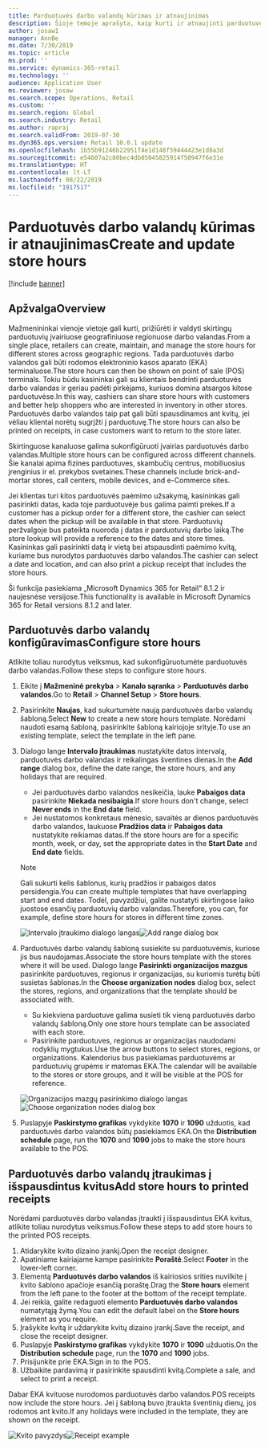 ```yaml
---
title: Parduotuvės darbo valandų kūrimas ir atnaujinimas
description: Šioje temoje aprašyta, kaip kurti ir atnaujinti parduotuvės darbo valandas naudojant „Retail Headquarters“.
author: josaw1
manager: AnnBe
ms.date: 7/30/2019
ms.topic: article
ms.prod: ''
ms.service: dynamics-365-retail
ms.technology: ''
audience: Application User
ms.reviewer: josaw
ms.search.scope: Operations, Retail
ms.custom: ''
ms.search.region: Global
ms.search.industry: Retail
ms.author: rapraj
ms.search.validFrom: 2019-07-30
ms.dyn365.ops.version: Retail 10.0.1 update
ms.openlocfilehash: 1b55b91246b22951f4e1d148f59444423e1d8a3d
ms.sourcegitcommit: e54607a2c80bec4db05045825914f50947f6e31e
ms.translationtype: HT
ms.contentlocale: lt-LT
ms.lasthandoff: 08/22/2019
ms.locfileid: "1917517"
---
```

# <a name="create-and-update-store-hours"></a><span data-ttu-id="79c08-103">Parduotuvės darbo valandų kūrimas ir atnaujinimas</span><span class="sxs-lookup"><span data-stu-id="79c08-103">Create and update store hours</span></span>

[!include [banner](../../includes/banner.md)]

## <a name="overview"></a><span data-ttu-id="79c08-104">Apžvalga</span><span class="sxs-lookup"><span data-stu-id="79c08-104">Overview</span></span>

<span data-ttu-id="79c08-105">Mažmenininkai vienoje vietoje gali kurti, prižiūrėti ir valdyti skirtingų parduotuvių įvairiuose geografiniuose regionuose darbo valandas.</span><span class="sxs-lookup"><span data-stu-id="79c08-105">From a single place, retailers can create, maintain, and manage the store hours for different stores across geographic regions.</span></span> <span data-ttu-id="79c08-106">Tada parduotuvės darbo valandos gali būti rodomos elektroninio kasos aparato (EKA) terminaluose.</span><span class="sxs-lookup"><span data-stu-id="79c08-106">The store hours can then be shown on point of sale (POS) terminals.</span></span> <span data-ttu-id="79c08-107">Tokiu būdu kasininkai gali su klientais bendrinti parduotuvės darbo valandas ir geriau padėti pirkėjams, kuriuos domina atsargos kitose parduotuvėse.</span><span class="sxs-lookup"><span data-stu-id="79c08-107">In this way, cashiers can share store hours with customers and better help shoppers who are interested in inventory in other stores.</span></span> <span data-ttu-id="79c08-108">Parduotuvės darbo valandos taip pat gali būti spausdinamos ant kvitų, jei vėliau klientai norėtų sugrįžti į parduotuvę.</span><span class="sxs-lookup"><span data-stu-id="79c08-108">The store hours can also be printed on receipts, in case customers want to return to the store later.</span></span>

<span data-ttu-id="79c08-109">Skirtinguose kanaluose galima sukonfigūruoti įvairias parduotuvės darbo valandas.</span><span class="sxs-lookup"><span data-stu-id="79c08-109">Multiple store hours can be configured across different channels.</span></span> <span data-ttu-id="79c08-110">Šie kanalai apima fizines parduotuves, skambučių centrus, mobiliuosius įrenginius ir el. prekybos svetaines.</span><span class="sxs-lookup"><span data-stu-id="79c08-110">These channels include brick-and-mortar stores, call centers, mobile devices, and e-Commerce sites.</span></span>

<span data-ttu-id="79c08-111">Jei klientas turi kitos parduotuvės paėmimo užsakymą, kasininkas gali pasirinkti datas, kada toje parduotuvėje bus galima paimti prekes.</span><span class="sxs-lookup"><span data-stu-id="79c08-111">If a customer has a pickup order for a different store, the cashier can select dates when the pickup will be available in that store.</span></span> <span data-ttu-id="79c08-112">Parduotuvių peržvalgoje bus pateikta nuoroda į datas ir parduotuvių darbo laiką.</span><span class="sxs-lookup"><span data-stu-id="79c08-112">The store lookup will provide a reference to the dates and store times.</span></span> <span data-ttu-id="79c08-113">Kasininkas gali pasirinkti datą ir vietą bei atspausdinti paėmimo kvitą, kuriame bus nurodytos parduotuvės darbo valandos.</span><span class="sxs-lookup"><span data-stu-id="79c08-113">The cashier can select a date and location, and can also print a pickup receipt that includes the store hours.</span></span>

<span data-ttu-id="79c08-114">Ši funkcija pasiekiama „Microsoft Dynamics 365 for Retail“ 8.1.2 ir naujesnėse versijose.</span><span class="sxs-lookup"><span data-stu-id="79c08-114">This functionality is available in Microsoft Dynamics 365 for Retail versions 8.1.2 and later.</span></span>

## <a name="configure-store-hours"></a><span data-ttu-id="79c08-115">Parduotuvės darbo valandų konfigūravimas</span><span class="sxs-lookup"><span data-stu-id="79c08-115">Configure store hours</span></span>

<span data-ttu-id="79c08-116">Atlikite toliau nurodytus veiksmus, kad sukonfigūruotumėte parduotuvės darbo valandas.</span><span class="sxs-lookup"><span data-stu-id="79c08-116">Follow these steps to configure store hours.</span></span>

1. <span data-ttu-id="79c08-117">Eikite į **Mažmeninė prekyba** \> **Kanalo sąranka** \> **Parduotuvės darbo valandos**.</span><span class="sxs-lookup"><span data-stu-id="79c08-117">Go to **Retail** \> **Channel Setup** \> **Store hours**.</span></span>
2. <span data-ttu-id="79c08-118">Pasirinkite **Naujas**, kad sukurtumėte naują parduotuvės darbo valandų šabloną.</span><span class="sxs-lookup"><span data-stu-id="79c08-118">Select **New** to create a new store hours template.</span></span> <span data-ttu-id="79c08-119">Norėdami naudoti esamą šabloną, pasirinkite šabloną kairiojoje srityje.</span><span class="sxs-lookup"><span data-stu-id="79c08-119">To use an existing template, select the template in the left pane.</span></span>
3. <span data-ttu-id="79c08-120">Dialogo lange **Intervalo įtraukimas** nustatykite datos intervalą, parduotuvės darbo valandas ir reikalingas šventines dienas.</span><span class="sxs-lookup"><span data-stu-id="79c08-120">In the **Add range** dialog box, define the date range, the store hours, and any holidays that are required.</span></span>

    - <span data-ttu-id="79c08-121">Jei parduotuvės darbo valandos nesikeičia, lauke **Pabaigos data** pasirinkite **Niekada nesibaigia**.</span><span class="sxs-lookup"><span data-stu-id="79c08-121">If store hours don't change, select **Never ends** in the **End date** field.</span></span>
    - <span data-ttu-id="79c08-122">Jei nustatomos konkretaus mėnesio, savaitės ar dienos parduotuvės darbo valandos, laukuose **Pradžios data** ir **Pabaigos data** nustatykite reikiamas datas.</span><span class="sxs-lookup"><span data-stu-id="79c08-122">If the store hours are for a specific month, week, or day, set the appropriate dates in the **Start Date** and **End date** fields.</span></span>

    > [!NOTE]
    > <span data-ttu-id="79c08-123">Gali sukurti kelis šablonus, kurių pradžios ir pabaigos datos persidengia.</span><span class="sxs-lookup"><span data-stu-id="79c08-123">You can create multiple templates that have overlapping start and end dates.</span></span> <span data-ttu-id="79c08-124">Todėl, pavyzdžiui, galite nustatyti skirtingose laiko juostose esančių parduotuvių darbo valandas.</span><span class="sxs-lookup"><span data-stu-id="79c08-124">Therefore, you can, for example, define store hours for stores in different time zones.</span></span>

    <span data-ttu-id="79c08-125">![Intervalo įtraukimo dialogo langas](../dev-itpro/media/Storehours1.png "Intervalo įtraukimo dialogo langas")</span><span class="sxs-lookup"><span data-stu-id="79c08-125">![Add range dialog box](../dev-itpro/media/Storehours1.png "Add range dialog box")</span></span>

4. <span data-ttu-id="79c08-126">Parduotuvės darbo valandų šabloną susiekite su parduotuvėmis, kuriose jis bus naudojamas.</span><span class="sxs-lookup"><span data-stu-id="79c08-126">Associate the store hours template with the stores where it will be used.</span></span> <span data-ttu-id="79c08-127">Dialogo lange **Pasirinkti organizacijos mazgus** pasirinkite parduotuves, regionus ir organizacijas, su kuriomis turėtų būti susietas šablonas.</span><span class="sxs-lookup"><span data-stu-id="79c08-127">In the **Choose organization nodes** dialog box, select the stores, regions, and organizations that the template should be associated with.</span></span>

    - <span data-ttu-id="79c08-128">Su kiekviena parduotuve galima susieti tik vieną parduotuvės darbo valandų šabloną.</span><span class="sxs-lookup"><span data-stu-id="79c08-128">Only one store hours template can be associated with each store.</span></span>
    - <span data-ttu-id="79c08-129">Pasirinkite parduotuves, regionus ar organizacijas naudodami rodyklių mygtukus.</span><span class="sxs-lookup"><span data-stu-id="79c08-129">Use the arrow buttons to select stores, regions, or organizations.</span></span> <span data-ttu-id="79c08-130">Kalendorius bus pasiekiamas parduotuvėms ar parduotuvių grupėms ir matomas EKA.</span><span class="sxs-lookup"><span data-stu-id="79c08-130">The calendar will be available to the stores or store groups, and it will be visible at the POS for reference.</span></span>

    <span data-ttu-id="79c08-131">![Organizacijos mazgų pasirinkimo dialogo langas](../dev-itpro/media/Storehours2.png "Organizacijos mazgų pasirinkimo dialogo langas")</span><span class="sxs-lookup"><span data-stu-id="79c08-131">![Choose organization nodes dialog box](../dev-itpro/media/Storehours2.png "Choose organization nodes dialog box")</span></span>

5. <span data-ttu-id="79c08-132">Puslapyje **Paskirstymo grafikas** vykdykite **1070** ir **1090** užduotis, kad parduotuvės darbo valandos būtų pasiekiamos EKA.</span><span class="sxs-lookup"><span data-stu-id="79c08-132">On the **Distribution schedule** page, run the **1070** and **1090** jobs to make the store hours available to the POS.</span></span>

## <a name="add-store-hours-to-printed-receipts"></a><span data-ttu-id="79c08-133">Parduotuvės darbo valandų įtraukimas į išspausdintus kvitus</span><span class="sxs-lookup"><span data-stu-id="79c08-133">Add store hours to printed receipts</span></span>

<span data-ttu-id="79c08-134">Norėdami parduotuvės darbo valandas įtraukti į išspausdintus EKA kvitus, atlikite toliau nurodytus veiksmus.</span><span class="sxs-lookup"><span data-stu-id="79c08-134">Follow these steps to add store hours to the printed POS receipts.</span></span>

1. <span data-ttu-id="79c08-135">Atidarykite kvito dizaino įrankį.</span><span class="sxs-lookup"><span data-stu-id="79c08-135">Open the receipt designer.</span></span>
2. <span data-ttu-id="79c08-136">Apatiniame kairiajame kampe pasirinkite **Poraštė**.</span><span class="sxs-lookup"><span data-stu-id="79c08-136">Select **Footer** in the lower-left corner.</span></span>
3. <span data-ttu-id="79c08-137">Elementą **Parduotuvės darbo valandos** iš kairiosios srities nuvilkite į kvito šablono apačioje esančią poraštę.</span><span class="sxs-lookup"><span data-stu-id="79c08-137">Drag the **Store hours** element from the left pane to the footer at the bottom of the receipt template.</span></span>
4. <span data-ttu-id="79c08-138">Jei reikia, galite redaguoti elemento **Parduotuvės darbo valandos** numatytąją žymą.</span><span class="sxs-lookup"><span data-stu-id="79c08-138">You can edit the default label on the **Store hours** element as you require.</span></span>
5. <span data-ttu-id="79c08-139">Įrašykite kvitą ir uždarykite kvitų dizaino įrankį.</span><span class="sxs-lookup"><span data-stu-id="79c08-139">Save the receipt, and close the receipt designer.</span></span>
6. <span data-ttu-id="79c08-140">Puslapyje **Paskirstymo grafikas** vykdykite **1070** ir **1090** užduotis.</span><span class="sxs-lookup"><span data-stu-id="79c08-140">On the **Distribution schedule** page, run the **1070** and **1090** jobs.</span></span>
7. <span data-ttu-id="79c08-141">Prisijunkite prie EKA.</span><span class="sxs-lookup"><span data-stu-id="79c08-141">Sign in to the POS.</span></span>
8. <span data-ttu-id="79c08-142">Užbaikite pardavimą ir pasirinkite spausdinti kvitą.</span><span class="sxs-lookup"><span data-stu-id="79c08-142">Complete a sale, and select to print a receipt.</span></span>

<span data-ttu-id="79c08-143">Dabar EKA kvituose nurodomos parduotuvės darbo valandos.</span><span class="sxs-lookup"><span data-stu-id="79c08-143">POS receipts now include the store hours.</span></span> <span data-ttu-id="79c08-144">Jei į šabloną buvo įtraukta šventinių dienų, jos rodomos ant kvito.</span><span class="sxs-lookup"><span data-stu-id="79c08-144">If any holidays were included in the template, they are shown on the receipt.</span></span>

<span data-ttu-id="79c08-145">![Kvito pavyzdys](../dev-itpro/media/Storehours3.png "Kvito pavyzdys")</span><span class="sxs-lookup"><span data-stu-id="79c08-145">![Receipt example](../dev-itpro/media/Storehours3.png "Receipt example")</span></span>

